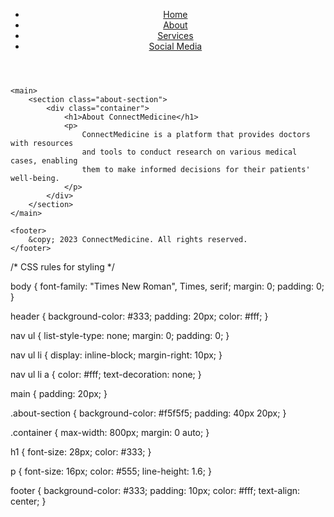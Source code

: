 <!DOCTYPE html>
<html>
<head>
    <title>ConnectMedicine - About</title>
    <link rel="stylesheet" type="text/css" href="css/style.css">
</head>
<body>
    <header>
        <nav>
            <ul>
                <li><a href="index.html">Home</a></li>
                <li><a href="about.html">About</a></li>
                <li><a href="services.html">Services</a></li>
                <li><a href="social.html">Social Media</a></li>
            </ul>
        </nav>
    </header>

    <main>
        <section class="about-section">
            <div class="container">
                <h1>About ConnectMedicine</h1>
                <p>
                    ConnectMedicine is a platform that provides doctors with resources
                    and tools to conduct research on various medical cases, enabling
                    them to make informed decisions for their patients' well-being.
                </p>
            </div>
        </section>
    </main>

    <footer>
        &copy; 2023 ConnectMedicine. All rights reserved.
    </footer>
</body>
</html>
/* CSS rules for styling */

body {
    font-family: "Times New Roman", Times, serif;
    margin: 0;
    padding: 0;
}

header {
    background-color: #333;
    padding: 20px;
    color: #fff;
}

nav ul {
    list-style-type: none;
    margin: 0;
    padding: 0;
}

nav ul li {
    display: inline-block;
    margin-right: 10px;
}

nav ul li a {
    color: #fff;
    text-decoration: none;
}

main {
    padding: 20px;
}

.about-section {
    background-color: #f5f5f5;
    padding: 40px 20px;
}

.container {
    max-width: 800px;
    margin: 0 auto;
}

h1 {
    font-size: 28px;
    color: #333;
}

p {
    font-size: 16px;
    color: #555;
    line-height: 1.6;
}

footer {
    background-color: #333;
    padding: 10px;
    color: #fff;
    text-align: center;
}
